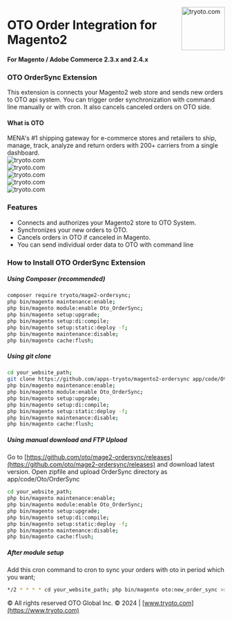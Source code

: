 <a href="https://www.tryoto.com" title="Oto Logo" ><img src="https://i.postimg.cc/Nfyb8YwL/OTO-logo.jpg" width="100" align="right" title="tryoto.com" /></a>

# OTO Order Integration for Magento2
#### For Magento / Adobe Commerce 2.3.x and 2.4.x

### OTO OrderSync Extension
This extension is connects your Magento2 web store and sends new orders to OTO api system.
You can trigger order synchronization with command line manually or with cron.
It also cancels canceled orders on OTO side.

#### What is OTO
MENA's #1 shipping gateway for e-commerce stores and retailers to ship, manage, track, analyze and return orders with 200+ carriers from a single dashboard.
<br />
<img src="https://i.postimg.cc/C1QkdB57/Component-79-1-1.png"              align="left" title="tryoto.com" style="max-width:100%;"/><br />
<img src="https://i.postimg.cc/0N9p41hY/Component-80-1-1-2048x1420.png"    align="left" title="tryoto.com" style="max-width:100%;"/><br />
<img src="https://i.postimg.cc/bNdV6k1y/Component-81-1-1-1-2048x1281.webp" align="left" title="tryoto.com" style="max-width:100%;"/><br />
<img src="https://i.postimg.cc/PJvZDX8j/Component-89-1.png"                align="left" title="tryoto.com" style="max-width:100%;"/><br />
<img src="https://i.postimg.cc/GhpVZZn1/360-degree.png"                    align="left" title="tryoto.com" style="max-width:100%;"/><br />

### Features
* Connects and authorizes your Magento2 store to OTO System.
* Synchronizes your new orders to OTO.
* Cancels orders in OTO if canceled in Magento.
* You can send individual order data to OTO with command line

### How to Install OTO OrderSync Extension

##### Using Composer (recommended)

```sh
composer require tryoto/mage2-ordersync;
php bin/magento maintenance:enable;
php bin/magento module:enable Oto_OrderSync;
php bin/magento setup:upgrade;
php bin/magento setup:di:compile;
php bin/magento setup:static:deploy -f;
php bin/magento maintenance:disable;
php bin/magento cache:flush;
```

##### Using git clone

```sh
cd your_website_path;
git clone https://github.com/apps-tryoto/magento2-ordersync app/code/Oto/OrderSync;
php bin/magento maintenance:enable;
php bin/magento module:enable Oto_OrderSync;
php bin/magento setup:upgrade;
php bin/magento setup:di:compile;
php bin/magento setup:static:deploy -f;
php bin/magento maintenance:disable;
php bin/magento cache:flush;
```

##### Using manual download and FTP Upload

Go to [https://github.com/oto/mage2-ordersync/releases](https://github.com/oto/mage2-ordersync/releases) and download latest version.
Open zipfile and upload OrderSync directory as app/code/Oto/OrderSync

```sh
cd your_website_path;
php bin/magento maintenance:enable;
php bin/magento module:enable Oto_OrderSync;
php bin/magento setup:upgrade;
php bin/magento setup:di:compile;
php bin/magento setup:static:deploy -f;
php bin/magento maintenance:disable;
php bin/magento cache:flush;
```

##### After module setup

Add this cron command to cron to sync your orders with oto in period which you want;

```sh
*/2 * * * * cd your_website_path; php bin/magento oto:new_order_sync >> var/log/oto_ordersync_new_orders.log
```

© All rights reserved OTO Global Inc. © 2024 | [www.tryoto.com](https://www.tryoto.com)